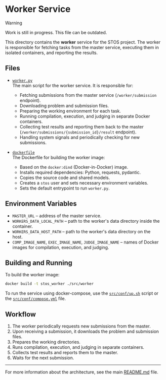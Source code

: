# Worker Service
> [!WARNING]
> Work is still in progress. This file can be outdated.


This directory contains the **worker** service for the STOS project. The worker is responsible for fetching tasks from the master service, executing them in isolated containers, and reporting the results.

## Files

- [`worker.py`](src/worker/worker.py)  
  The main script for the worker service. It is responsible for:
  - Fetching submissions from the master service (`/worker/submission` endpoint).
  - Downloading problem and submission files.
  - Preparing the working environment for each task.
  - Running compilation, execution, and judging in separate Docker containers.
  - Collecting test results and reporting them back to the master (`/worker/submissions/{submission_id}/result` endpoint).
  - Handling system signals and periodically checking for new submissions.

- [`dockerfile`](src/worker/dockerfile)  
  The Dockerfile for building the worker image:
  - Based on the `docker:dind` (Docker-in-Docker) image.
  - Installs required dependencies: Python, requests, pydantic.
  - Copies the source code and shared models.
  - Creates a `stos` user and sets necessary environment variables.
  - Sets the default entrypoint to run `worker.py`.

## Environment Variables

- `MASTER_URL` – address of the master service.
- `WORKERS_DATA_LOCAL_PATH` – path to the worker's data directory inside the container.
- `WORKERS_DATA_HOST_PATH` – path to the worker's data directory on the host.
- `COMP_IMAGE_NAME`, `EXEC_IMAGE_NAME`, `JUDGE_IMAGE_NAME` – names of Docker images for compilation, execution, and judging.

## Building and Running

To build the worker image:
```sh
docker build -t stos_worker ./src/worker
```

To run the service using docker-compose, use the [`src/conf/up.sh`](src/conf/up.sh) script or the [`src/conf/compose.yml`](src/conf/compose.yml) file.

## Workflow

1. The worker periodically requests new submissions from the master.
2. Upon receiving a submission, it downloads the problem and submission files.
3. Prepares the working directories.
4. Runs compilation, execution, and judging in separate containers.
5. Collects test results and reports them to the master.
6. Waits for the next submission.

---

For more information about the architecture, see the main [README.md](README.md) file.
